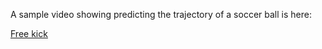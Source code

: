 A sample video showing predicting the trajectory of a soccer ball is here:

[Free kick](https://raw.githubusercontent.com/zcheng10/pdl/main/test/ext_clip_0_boxed.mp4)
